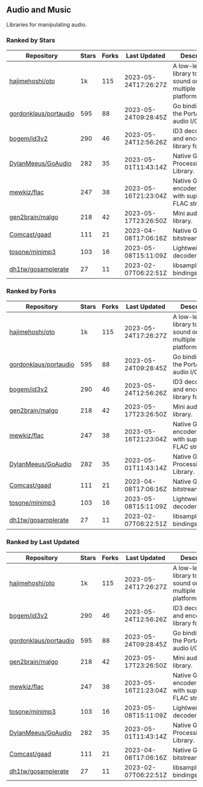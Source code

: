 ## Audio and Music

Libraries for manipulating audio.

### Ranked by Stars

| Repository | Stars | Forks | Last Updated | Description | 
|------------|-------|-------|--------------|-------------|
| [hajimehoshi/oto](https://github.com/hajimehoshi/oto) | 1k | 115 | 2023-05-24T17:26:27Z |  A low-level library to play sound on multiple platforms. |
| [gordonklaus/portaudio](https://github.com/gordonklaus/portaudio) | 595 | 88 | 2023-05-24T09:28:45Z |  Go bindings for the PortAudio audio I/O library. |
| [bogem/id3v2](https://github.com/bogem/id3v2) | 290 | 46 | 2023-05-24T12:56:26Z |  ID3 decoding and encoding library for Go. |
| [DylanMeeus/GoAudio](https://github.com/DylanMeeus/GoAudio) | 282 | 35 | 2023-05-01T11:43:14Z |  Native Go Audio Processing Library. |
| [mewkiz/flac](https://github.com/mewkiz/flac) | 247 | 38 | 2023-05-16T21:23:04Z |  Native Go FLAC encoder/decoder with support for FLAC streams. |
| [gen2brain/malgo](https://github.com/gen2brain/malgo) | 218 | 42 | 2023-05-17T23:26:50Z |  Mini audio library. |
| [Comcast/gaad](https://github.com/Comcast/gaad) | 111 | 21 | 2023-04-08T17:06:16Z |  Native Go AAC bitstream parser. |
| [tosone/minimp3](https://github.com/tosone/minimp3) | 103 | 16 | 2023-05-08T15:11:09Z |  Lightweight MP3 decoder library. |
| [dh1tw/gosamplerate](https://github.com/dh1tw/gosamplerate) | 27 | 11 | 2023-02-07T06:22:51Z |  libsamplerate bindings for go. |

### Ranked by Forks

| Repository | Stars | Forks | Last Updated | Description | 
|------------|-------|-------|--------------|-------------|
| [hajimehoshi/oto](https://github.com/hajimehoshi/oto) | 1k | 115 | 2023-05-24T17:26:27Z |  A low-level library to play sound on multiple platforms. |
| [gordonklaus/portaudio](https://github.com/gordonklaus/portaudio) | 595 | 88 | 2023-05-24T09:28:45Z |  Go bindings for the PortAudio audio I/O library. |
| [bogem/id3v2](https://github.com/bogem/id3v2) | 290 | 46 | 2023-05-24T12:56:26Z |  ID3 decoding and encoding library for Go. |
| [gen2brain/malgo](https://github.com/gen2brain/malgo) | 218 | 42 | 2023-05-17T23:26:50Z |  Mini audio library. |
| [mewkiz/flac](https://github.com/mewkiz/flac) | 247 | 38 | 2023-05-16T21:23:04Z |  Native Go FLAC encoder/decoder with support for FLAC streams. |
| [DylanMeeus/GoAudio](https://github.com/DylanMeeus/GoAudio) | 282 | 35 | 2023-05-01T11:43:14Z |  Native Go Audio Processing Library. |
| [Comcast/gaad](https://github.com/Comcast/gaad) | 111 | 21 | 2023-04-08T17:06:16Z |  Native Go AAC bitstream parser. |
| [tosone/minimp3](https://github.com/tosone/minimp3) | 103 | 16 | 2023-05-08T15:11:09Z |  Lightweight MP3 decoder library. |
| [dh1tw/gosamplerate](https://github.com/dh1tw/gosamplerate) | 27 | 11 | 2023-02-07T06:22:51Z |  libsamplerate bindings for go. |

### Ranked by Last Updated

| Repository | Stars | Forks | Last Updated | Description | 
|------------|-------|-------|--------------|-------------|
| [hajimehoshi/oto](https://github.com/hajimehoshi/oto) | 1k | 115 | 2023-05-24T17:26:27Z |  A low-level library to play sound on multiple platforms. |
| [bogem/id3v2](https://github.com/bogem/id3v2) | 290 | 46 | 2023-05-24T12:56:26Z |  ID3 decoding and encoding library for Go. |
| [gordonklaus/portaudio](https://github.com/gordonklaus/portaudio) | 595 | 88 | 2023-05-24T09:28:45Z |  Go bindings for the PortAudio audio I/O library. |
| [gen2brain/malgo](https://github.com/gen2brain/malgo) | 218 | 42 | 2023-05-17T23:26:50Z |  Mini audio library. |
| [mewkiz/flac](https://github.com/mewkiz/flac) | 247 | 38 | 2023-05-16T21:23:04Z |  Native Go FLAC encoder/decoder with support for FLAC streams. |
| [tosone/minimp3](https://github.com/tosone/minimp3) | 103 | 16 | 2023-05-08T15:11:09Z |  Lightweight MP3 decoder library. |
| [DylanMeeus/GoAudio](https://github.com/DylanMeeus/GoAudio) | 282 | 35 | 2023-05-01T11:43:14Z |  Native Go Audio Processing Library. |
| [Comcast/gaad](https://github.com/Comcast/gaad) | 111 | 21 | 2023-04-08T17:06:16Z |  Native Go AAC bitstream parser. |
| [dh1tw/gosamplerate](https://github.com/dh1tw/gosamplerate) | 27 | 11 | 2023-02-07T06:22:51Z |  libsamplerate bindings for go. |

